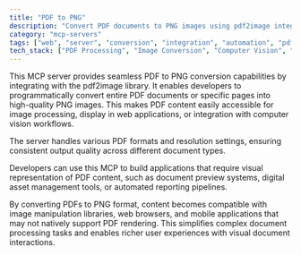 ```yaml
---
title: "PDF to PNG"
description: "Convert PDF documents to PNG images using pdf2image integration for easy image processing and display."
category: "mcp-servers"
tags: ["web", "server", "conversion", "integration", "automation", "pdf2image", "image processing", "document preview"]
tech_stack: ["PDF Processing", "Image Conversion", "Computer Vision", "Document Management", "Web Applications", "pdf2image"]
---
```


This MCP server provides seamless PDF to PNG conversion capabilities by integrating with the pdf2image library. It enables developers to programmatically convert entire PDF documents or specific pages into high-quality PNG images. This makes PDF content easily accessible for image processing, display in web applications, or integration with computer vision workflows.

The server handles various PDF formats and resolution settings, ensuring consistent output quality across different document types.

Developers can use this MCP to build applications that require visual representation of PDF content, such as document preview systems, digital asset management tools, or automated reporting pipelines. 

By converting PDFs to PNG format, content becomes compatible with image manipulation libraries, web browsers, and mobile applications that may not natively support PDF rendering. This simplifies complex document processing tasks and enables richer user experiences with visual document interactions.